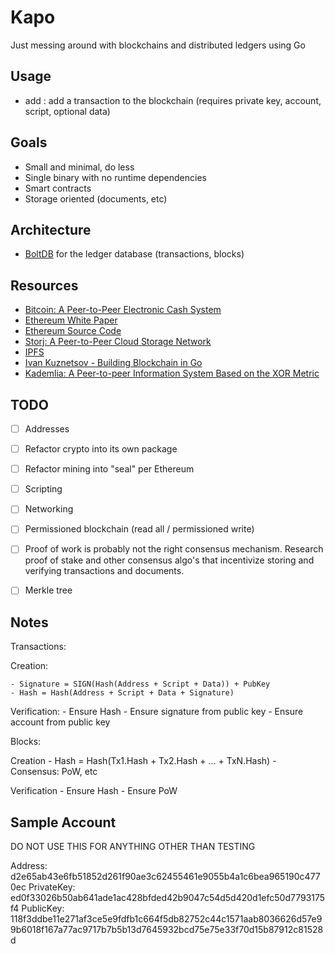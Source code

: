 Kapo
====

Just messing around with blockchains and distributed ledgers using Go

Usage
-----

- add : add a transaction to the blockchain (requires private key, account, script, optional data)

Goals
-----

- Small and minimal, do less
- Single binary with no runtime dependencies
- Smart contracts
- Storage oriented (documents, etc)


Architecture
------------

- [BoltDB](https://github.com/boltdb/bolt) for the ledger database (transactions, blocks)


Resources
---------

- [Bitcoin: A Peer-to-Peer Electronic Cash System](https://bitcoin.org/bitcoin.pdf)
- [Ethereum White Paper](https://github.com/ethereum/wiki/wiki/White-Paper)
- [Ethereum Source Code](https://github.com/ethereum/go-ethereum/)
- [Storj: A Peer-to-Peer Cloud Storage Network](https://storj.io/storj.pdf)
- [IPFS](https://ipfs.io/)
- [Ivan Kuznetsov - Building Blockchain in Go](https://jeiwan.cc/tags/blockchain/)
- [Kademlia: A Peer-to-peer Information System Based on the XOR Metric](https://pdos.csail.mit.edu/~petar/papers/maymounkov-kademlia-lncs.pdf)


TODO
----

- [ ] Addresses
- [ ] Refactor crypto into its own package
- [ ] Refactor mining into "seal" per Ethereum
- [ ] Scripting
- [ ] Networking
- [ ] Permissioned blockchain (read all / permissioned write)
- [ ] Proof of work is probably not the right consensus mechanism. Research proof of stake and other consensus algo's that incentivize storing and verifying transactions and documents.
- [ ] Merkle tree


Notes
-----

Transactions:

  Creation:

    - Signature = SIGN(Hash(Address + Script + Data)) + PubKey
    - Hash = Hash(Address + Script + Data + Signature)

  Verification:
    - Ensure Hash
    - Ensure signature from public key
    - Ensure account from public key

Blocks:

  Creation
    - Hash = Hash(Tx1.Hash + Tx2.Hash + ... + TxN.Hash)
    - Consensus: PoW, etc

  Verification
    - Ensure Hash
    - Ensure PoW


Sample Account
--------------

DO NOT USE THIS FOR ANYTHING OTHER THAN TESTING

Address:    d2e65ab43e6fb51852d261f90ae3c62455461e9055b4a1c6bea965190c4770ec
PrivateKey: ed0f33026b50ab641ade1ac428bfded42b9047c54d5d420d1efc50d7793175f4
PublicKey:  118f3ddbe11e271af3ce5e9fdfb1c664f5db82752c44c1571aab8036626d57e99b6018f167a77ac9717b7b5b13d7645932bcd75e75e33f70d15b87912c81528d
